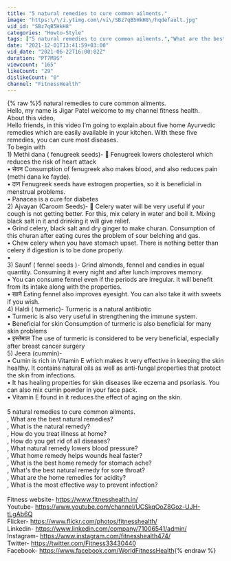```yaml
---
title: "5 natural remedies to cure common ailments."
image: "https:\/\/i.ytimg.com\/vi\/SBz7qB5HkH8\/hqdefault.jpg"
vid_id: "SBz7qB5HkH8"
categories: "Howto-Style"
tags: ["5 natural remedies to cure common ailments.","What are the best natural remedies?","What is the natural remedy?"]
date: "2021-12-01T13:41:59+03:00"
vid_date: "2021-06-22T16:00:02Z"
duration: "PT7M9S"
viewcount: "165"
likeCount: "29"
dislikeCount: "0"
channel: "FitnessHealth"
---
```

{% raw %}5 natural remedies to cure common ailments.<br />Hello, my name is Jigar Patel welcome to my channel fitness health.<br />About this video,<br />Hello friends, in this video I’m going to explain about five home Ayurvedic remedies which are easily available in your kitchen. With these five remedies, you can cure most diseases.<br />To begin with<br />1) Methi dana ( fenugreek seeds)-  Fenugreek lowers cholesterol which reduces the risk of heart attack<br />• सेवन Consumption of fenugreek also makes blood, and also reduces pain (methi dana ke fayde).<br />• दान Fenugreek seeds have estrogen properties, so it is beneficial in menstrual problems.<br />• Panacea is a cure for diabetes<br />2) Ajvayan (Caroom Seeds)-  Celery water will be very useful if your cough is not getting better. For this, mix celery in water and boil it. Mixing black salt in it and drinking it will give relief.<br />• Grind celery, black salt and dry ginger to make churan. Consumption of this churan after eating cures the problem of sour belching and gas.<br />• Chew celery when you have stomach upset. There is nothing better than celery if digestion is to be done properly.<br />• <br />3) Saunf ( fennel seeds )- Grind almonds, fennel and candies in equal quantity. Consuming it every night and after lunch improves memory.<br />• You can consume fennel even if the periods are irregular. It will benefit from its intake along with the properties.<br />• खाने Eating fennel also improves eyesight. You can also take it with sweets if you wish.<br />4) Haldi ( turmeric)- Turmeric is a natural antibiotic<br />• Turmeric is also very useful in strengthening the immune system.<br />• Beneficial for skin Consumption of turmeric is also beneficial for many skin problems<br />• इस्तेमाल The use of turmeric is considered to be very beneficial, especially after breast cancer surgery<br />5) Jeera (cummin)- <br />• Cumin is rich in Vitamin E which makes it very effective in keeping the skin healthy. It contains natural oils as well as anti-fungal properties that protect the skin from infections.<br />• It has healing properties for skin diseases like eczema and psoriasis. You can also mix cumin powder in your face pack.<br />• Vitamin E found in it reduces the effect of aging on the skin.<br /><br />5 natural remedies to cure common ailments.<br />, What are the best natural remedies?<br />, What is the natural remedy?<br />, How do you treat illness at home?<br />, How do you get rid of all diseases?<br />, What natural remedy lowers blood pressure?<br />, What home remedy helps wounds heal faster?<br />, What is the best home remedy for stomach ache?<br />, What's the best natural remedy for sore throat?<br />, What are the home remedies for acidity?<br />, What is the most effective way to prevent infection?<br /><br />Fitness website- <a rel="nofollow" target="blank" href="https://www.fitnesshealth.in/">https://www.fitnesshealth.in/</a><br />Youtube-  <a rel="nofollow" target="blank" href="https://www.youtube.com/channel/UCSkqOoZ8Goz-UJH-tLgAb6Q">https://www.youtube.com/channel/UCSkqOoZ8Goz-UJH-tLgAb6Q</a><br />Flicker- <a rel="nofollow" target="blank" href="https://www.flickr.com/photos/fitnesshealth/">https://www.flickr.com/photos/fitnesshealth/</a><br />Linkedin- <a rel="nofollow" target="blank" href="https://www.linkedin.com/company/71006541/admin/">https://www.linkedin.com/company/71006541/admin/</a><br />Instagram- <a rel="nofollow" target="blank" href="https://www.instagram.com/fitnesshealth474/">https://www.instagram.com/fitnesshealth474/</a><br />Twitter- <a rel="nofollow" target="blank" href="https://twitter.com/Fitness33430440">https://twitter.com/Fitness33430440</a><br />Facebook- <a rel="nofollow" target="blank" href="https://www.facebook.com/WorldFitnessHealth">https://www.facebook.com/WorldFitnessHealth</a>{% endraw %}
